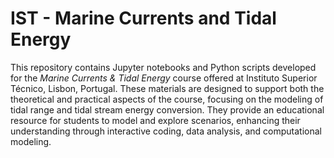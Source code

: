 # IST - Marine Currents and Tidal Energy

This repository contains Jupyter notebooks and Python scripts developed for the *Marine Currents & Tidal Energy* course offered at Instituto Superior Técnico, Lisbon, Portugal. These materials are designed to support both the theoretical and practical aspects of the course, focusing on the modeling of tidal range and tidal stream energy conversion. They provide an educational resource for students to model and explore scenarios, enhancing their understanding through interactive coding, data analysis, and computational modeling.
 
